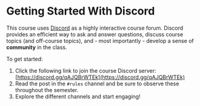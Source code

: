 # Getting Started With Discord

This course uses [Discord](https://discord.com/) as a highly interactive course
forum. Discord provides an efficient way to ask and answer questions, discuss
course topics (and off-course topics), and - most importantly - develop a sense
of **community** in the class.

To get started:

1. Click the following link to join the course Discord server:
   [https://discord.gg/qAJQBrWTEk](https://discord.gg/qAJQBrWTEk) 
1. Read the post in the `#rules` channel and be sure to observe these throughout the semester.
1. Explore the different channels and start engaging! 

